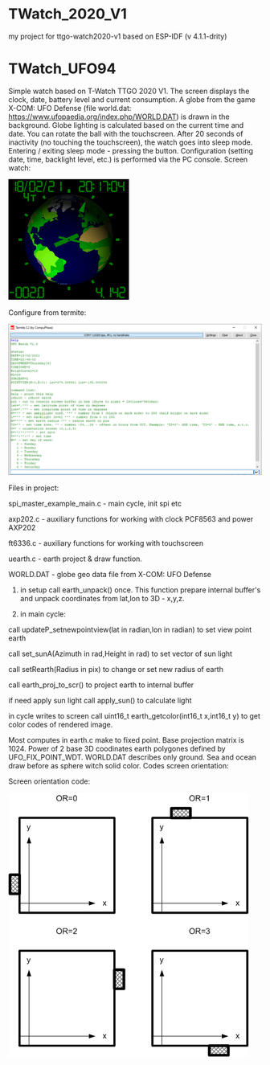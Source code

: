 # TWatch_2020_V1
my project for ttgo-watch2020-v1 based on ESP-IDF (v 4.1.1-drity)
# TWatch_UFO94
Simple watch based on T-Watch TTGO 2020 V1.
The screen displays the clock, date, battery level and current consumption.
A globe from the game X-COM: UFO Defense (file world.dat: https://www.ufopaedia.org/index.php/WORLD.DAT) is drawn in the background. Globe lighting is calculated based on the current time and date. You can rotate the ball with the touchscreen. After 20 seconds of inactivity (no touching the touchscreen), the watch goes into sleep mode. Entering / exiting sleep mode - pressing the button.
Configuration (setting date, time, backlight level, etc.) is performed via the PC console.
Screen watch:

![Screen watch](https://github.com/FLY-FGV/TWatch_2020_V1/blob/main/img/4.png)

Configure from termite:

![Screen term](https://github.com/FLY-FGV/TWatch_2020_V1/blob/main/img/termite.png)

Files in project:

spi_master_example_main.c - main cycle, init spi etc

axp202.c - auxiliary functions for working with clock PCF8563 and power AXP202

ft6336.c - auxiliary functions for working with touchscreen

uearth.c - earth project & draw function.

WORLD.DAT - globe geo data file from X-COM: UFO Defense

1) in setup call earth_unpack() once.  This function prepare internal buffer's and unpack coordinates from lat,lon to 3D - x,y,z.

2) in main cycle:

call updateP_setnewpointview(lat in radian,lon in radian) to set view point earth

call set_sunA(Azimuth in rad,Height in rad) to set vector of sun light

call setRearth(Radius in pix) to change or set new radius of earth

call earth_proj_to_scr() to project earth to internal buffer

if need apply sun light call apply_sun() to calculate light

in cycle writes to screen call uint16_t earth_getcolor(int16_t x,int16_t y) to get color codes of rendered image.

Most computes in earth.c make to fixed point. Base projection matrix is 1024. Power of 2 base 3D coodinates earth polygones defined by UFO_FIX_POINT_WDT.
WORLD.DAT describes only ground. Sea and ocean draw before as sphere witch solid color. 
Codes screen orientation:

Screen orientation code:

![Screen term](https://github.com/FLY-FGV/TWatch_2020_V1/blob/main/img/scr_orientation.png)
